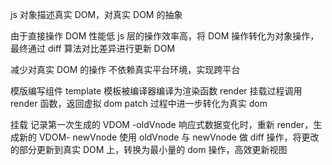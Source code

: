 js 对象描述真实 DOM，对真实 DOM 的抽象

由于直接操作 DOM 性能低 js 层的操作效率高，将 DOM 操作转化为对象操作，最终通过 diff 算法对比差异进行更新 DOM

减少对真实 DOM 的操作
不依赖真实平台环境，实现跨平台

模版编写组件 template
模板被编译器编译为渲染函数 render
挂载过程调用 render 函数，返回虚拟 dom
patch 过程中进一步转化为真实 dom

挂载 记录第一次生成的 VDOM -oldVnode
响应式数据变化时，重新 render，生成新的 VDOM- newVnode
使用 oldVnode 与 newVnode 做 diff 操作，将更改的部分更新到真实 DOM 上，转换为最小量的 dom 操作，高效更新视图
